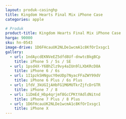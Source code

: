 ```yaml
---
layout: produk-casinghp
title: Kingdom Hearts Final Mix iPhone Case
categories: apple

# Produk
product-title: Kingdom Hearts Final Mix iPhone Case
harga: 90000
sku: hn-0543
image-drive: 1D6FHcauUK2NLDe1wcmA1c8KfOrIxsgc1
gallery:
  - url: 1ndAycdEKNVeEZ5dfd8Uf-dnwtcBkgBCp
    title: iPhone 5 / 5s / SE
  - url: 1psd4X-Y6BhZlz9vy4aIUn9lLXbKRcD8A
    title: iPhone 6 / 6s
  - url: 1I1pzkSHNgucY0eUDp7NyacFFaZWY99dV
    title: iPhone 6 Plus / 6s Plus
  - url: 1fdV_3kUGIjAHbFG1M6MUTkrZjfcDrGTR
    title: iPhone 7 / 8
  - url: 1iDmEd_Hbp4qrjmf8GcCPKtYAdldNitnd
    title: iPhone 7 Plus / 8 Plus
  - url: 1D6FHcauUK2NLDe1wcmA1c8KfOrIxsgc1
    title: iPhone X
---
```


